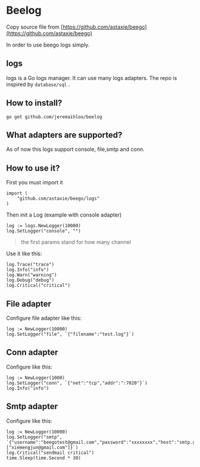 # Beelog

Copy source file from [https://github.com/astaxie/beego](https://github.com/astaxie/beego)

In order to use beego logs simply.

## logs
logs is a Go logs manager. It can use many logs adapters. The repo is inspired by `database/sql` .


## How to install?

```console
go get github.com/jeremaihloo/beelog
```


## What adapters are supported?

As of now this logs support console, file,smtp and conn.


## How to use it?

First you must import it

```golang
import (
	"github.com/astaxie/beego/logs"
)
```

Then init a Log (example with console adapter)

```golang
log := logs.NewLogger(10000)
log.SetLogger("console", "")
```

> the first params stand for how many channel

Use it like this:

```golang
log.Trace("trace")
log.Info("info")
log.Warn("warning")
log.Debug("debug")
log.Critical("critical")
```

## File adapter

Configure file adapter like this:

```golang
log := NewLogger(10000)
log.SetLogger("file", `{"filename":"test.log"}`)
```

## Conn adapter

Configure like this:

```golang
log := NewLogger(1000)
log.SetLogger("conn", `{"net":"tcp","addr":":7020"}`)
log.Info("info")
```

## Smtp adapter

Configure like this:

```golang
log := NewLogger(10000)
log.SetLogger("smtp", `{"username":"beegotest@gmail.com","password":"xxxxxxxx","host":"smtp.gmail.com:587","sendTos":["xiemengjun@gmail.com"]}`)
log.Critical("sendmail critical")
time.Sleep(time.Second * 30)
```
